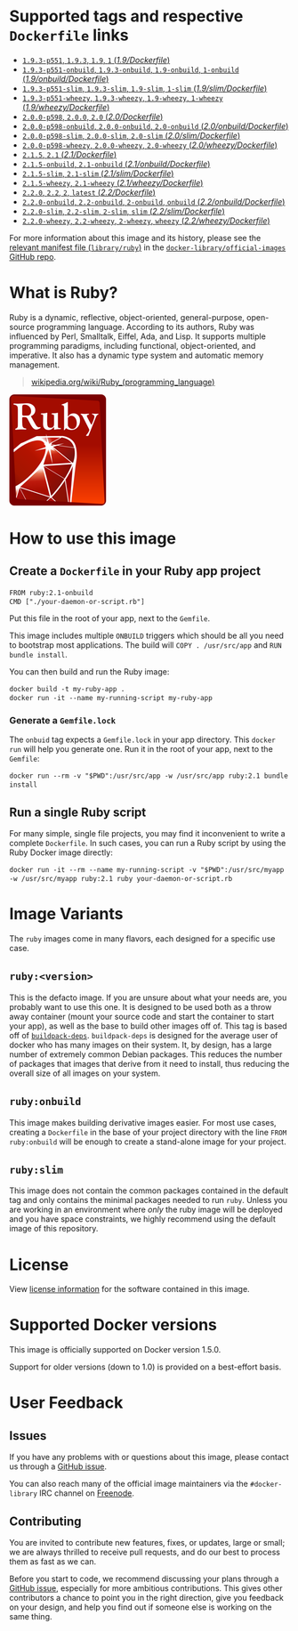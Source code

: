 # Supported tags and respective `Dockerfile` links

-	[`1.9.3-p551`, `1.9.3`, `1.9`, `1` (*1.9/Dockerfile*)](https://github.com/docker-library/ruby/blob/1f5d7ef4e2659596e007871db90b80b2f235b845/1.9/Dockerfile)
-	[`1.9.3-p551-onbuild`, `1.9.3-onbuild`, `1.9-onbuild`, `1-onbuild` (*1.9/onbuild/Dockerfile*)](https://github.com/docker-library/ruby/blob/069e9f5f9aa4903f4a3cb4baf6325d08d9d366e6/1.9/onbuild/Dockerfile)
-	[`1.9.3-p551-slim`, `1.9.3-slim`, `1.9-slim`, `1-slim` (*1.9/slim/Dockerfile*)](https://github.com/docker-library/ruby/blob/8164fe030868a3fc680dc53277b9572feedf112a/1.9/slim/Dockerfile)
-	[`1.9.3-p551-wheezy`, `1.9.3-wheezy`, `1.9-wheezy`, `1-wheezy` (*1.9/wheezy/Dockerfile*)](https://github.com/docker-library/ruby/blob/8c8394eebfff558f3aa00780e09f73f04e8eca56/1.9/wheezy/Dockerfile)
-	[`2.0.0-p598`, `2.0.0`, `2.0` (*2.0/Dockerfile*)](https://github.com/docker-library/ruby/blob/1f5d7ef4e2659596e007871db90b80b2f235b845/2.0/Dockerfile)
-	[`2.0.0-p598-onbuild`, `2.0.0-onbuild`, `2.0-onbuild` (*2.0/onbuild/Dockerfile*)](https://github.com/docker-library/ruby/blob/069e9f5f9aa4903f4a3cb4baf6325d08d9d366e6/2.0/onbuild/Dockerfile)
-	[`2.0.0-p598-slim`, `2.0.0-slim`, `2.0-slim` (*2.0/slim/Dockerfile*)](https://github.com/docker-library/ruby/blob/8164fe030868a3fc680dc53277b9572feedf112a/2.0/slim/Dockerfile)
-	[`2.0.0-p598-wheezy`, `2.0.0-wheezy`, `2.0-wheezy` (*2.0/wheezy/Dockerfile*)](https://github.com/docker-library/ruby/blob/8c8394eebfff558f3aa00780e09f73f04e8eca56/2.0/wheezy/Dockerfile)
-	[`2.1.5`, `2.1` (*2.1/Dockerfile*)](https://github.com/docker-library/ruby/blob/1f5d7ef4e2659596e007871db90b80b2f235b845/2.1/Dockerfile)
-	[`2.1.5-onbuild`, `2.1-onbuild` (*2.1/onbuild/Dockerfile*)](https://github.com/docker-library/ruby/blob/069e9f5f9aa4903f4a3cb4baf6325d08d9d366e6/2.1/onbuild/Dockerfile)
-	[`2.1.5-slim`, `2.1-slim` (*2.1/slim/Dockerfile*)](https://github.com/docker-library/ruby/blob/4a125ef1ad5c8d9d8a7560fcb86c9a7ed3c39dff/2.1/slim/Dockerfile)
-	[`2.1.5-wheezy`, `2.1-wheezy` (*2.1/wheezy/Dockerfile*)](https://github.com/docker-library/ruby/blob/8c8394eebfff558f3aa00780e09f73f04e8eca56/2.1/wheezy/Dockerfile)
-	[`2.2.0`, `2.2`, `2`, `latest` (*2.2/Dockerfile*)](https://github.com/docker-library/ruby/blob/1f5d7ef4e2659596e007871db90b80b2f235b845/2.2/Dockerfile)
-	[`2.2.0-onbuild`, `2.2-onbuild`, `2-onbuild`, `onbuild` (*2.2/onbuild/Dockerfile*)](https://github.com/docker-library/ruby/blob/b7fefd2fa79882da90feb0718430680c77c5fa8b/2.2/onbuild/Dockerfile)
-	[`2.2.0-slim`, `2.2-slim`, `2-slim`, `slim` (*2.2/slim/Dockerfile*)](https://github.com/docker-library/ruby/blob/8164fe030868a3fc680dc53277b9572feedf112a/2.2/slim/Dockerfile)
-	[`2.2.0-wheezy`, `2.2-wheezy`, `2-wheezy`, `wheezy` (*2.2/wheezy/Dockerfile*)](https://github.com/docker-library/ruby/blob/8c8394eebfff558f3aa00780e09f73f04e8eca56/2.2/wheezy/Dockerfile)

For more information about this image and its history, please see the [relevant manifest file (`library/ruby`)](https://github.com/docker-library/official-images/blob/master/library/ruby) in the [`docker-library/official-images` GitHub repo](https://github.com/docker-library/official-images).

# What is Ruby?

Ruby is a dynamic, reflective, object-oriented, general-purpose, open-source programming language. According to its authors, Ruby was influenced by Perl, Smalltalk, Eiffel, Ada, and Lisp. It supports multiple programming paradigms, including functional, object-oriented, and imperative. It also has a dynamic type system and automatic memory management.

> [wikipedia.org/wiki/Ruby_(programming_language)](https://en.wikipedia.org/wiki/Ruby_%28programming_language%29)

![logo](https://raw.githubusercontent.com/docker-library/docs/master/ruby/logo.png)

# How to use this image

## Create a `Dockerfile` in your Ruby app project

	FROM ruby:2.1-onbuild
	CMD ["./your-daemon-or-script.rb"]

Put this file in the root of your app, next to the `Gemfile`.

This image includes multiple `ONBUILD` triggers which should be all you need to bootstrap most applications. The build will `COPY . /usr/src/app` and `RUN
bundle install`.

You can then build and run the Ruby image:

	docker build -t my-ruby-app .
	docker run -it --name my-running-script my-ruby-app

### Generate a `Gemfile.lock`

The `onbuid` tag expects a `Gemfile.lock` in your app directory. This `docker run` will help you generate one. Run it in the root of your app, next to the `Gemfile`:

	docker run --rm -v "$PWD":/usr/src/app -w /usr/src/app ruby:2.1 bundle install

## Run a single Ruby script

For many simple, single file projects, you may find it inconvenient to write a complete `Dockerfile`. In such cases, you can run a Ruby script by using the Ruby Docker image directly:

	docker run -it --rm --name my-running-script -v "$PWD":/usr/src/myapp -w /usr/src/myapp ruby:2.1 ruby your-daemon-or-script.rb

# Image Variants

The `ruby` images come in many flavors, each designed for a specific use case.

## `ruby:<version>`

This is the defacto image. If you are unsure about what your needs are, you probably want to use this one. It is designed to be used both as a throw away container (mount your source code and start the container to start your app), as well as the base to build other images off of. This tag is based off of [`buildpack-deps`](https://registry.hub.docker.com/_/buildpack-deps/). `buildpack-deps` is designed for the average user of docker who has many images on their system. It, by design, has a large number of extremely common Debian packages. This reduces the number of packages that images that derive from it need to install, thus reducing the overall size of all images on your system.

## `ruby:onbuild`

This image makes building derivative images easier. For most use cases, creating a `Dockerfile` in the base of your project directory with the line `FROM ruby:onbuild` will be enough to create a stand-alone image for your project.

## `ruby:slim`

This image does not contain the common packages contained in the default tag and only contains the minimal packages needed to run `ruby`. Unless you are working in an environment where *only* the ruby image will be deployed and you have space constraints, we highly recommend using the default image of this repository.

# License

View [license information](https://www.ruby-lang.org/en/about/license.txt) for the software contained in this image.

# Supported Docker versions

This image is officially supported on Docker version 1.5.0.

Support for older versions (down to 1.0) is provided on a best-effort basis.

# User Feedback

## Issues

If you have any problems with or questions about this image, please contact us through a [GitHub issue](https://github.com/docker-library/ruby/issues).

You can also reach many of the official image maintainers via the `#docker-library` IRC channel on [Freenode](https://freenode.net).

## Contributing

You are invited to contribute new features, fixes, or updates, large or small; we are always thrilled to receive pull requests, and do our best to process them as fast as we can.

Before you start to code, we recommend discussing your plans through a [GitHub issue](https://github.com/docker-library/ruby/issues), especially for more ambitious contributions. This gives other contributors a chance to point you in the right direction, give you feedback on your design, and help you find out if someone else is working on the same thing.
